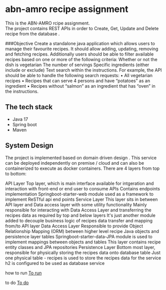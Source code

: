 # abn-amro recipe assignment
This is the ABN-AMRO rcipe assignment.
</br>
The project  contains REST APIs in order to Create, Get, Update and Delete recipe from the database . 

###Objective Create a standalone java application which allows users to manage their favourite recipes. It should allow adding, updating, removing and fetching recipes. Additionally users should be able to filter available recipes based on one or more of the following criteria:
Whether or not the dish is vegetarian
The number of servings
Specific ingredients (either include or exclude)
Text search within the instructions. For example, the API should be able to handle the following search requests: • All vegetarian recipes • Recipes that can serve 4 persons and have “potatoes” as an ingredient • Recipes without “salmon” as an ingredient that has “oven” in the instructions.

## The tech stack 
* Java 17
* Spring boot
* Maven
## System Design
The project is implemented based on domain driven design . This service can be deployed independently on premise / cloud and can also be containerized to execute as docker containers. There are 4 layers from top to bottom:

API Layer
Top layer, which is main interface available for intgeration and interaction with front-end or end user to consume APIs
Contains endpoints implementation
Springboot-starter-web module used as a framework to implement ReSTful api end points
Service Layer
This layer sits in between API layer and Data access layer with some utility functionality
Mainly responsible for interacting with Data Access Layer and transferring the recipes data as required by top and below layers
It's just another module added to decouple business logic of recipes data transfer and mapping from/to API layer
Data Access Layer
Responsible to provide Object Relationship Mapping (ORM) between higher level recipe Java objects and persistence layer tables
Springboot-starter-data-JPA module is used to implement mappings between objects and tables
This layer contains recipe entity classes and JPA repositories 
Persistence Layer
Bottom most layer, responsible for physically storing the recipes data onto database table
Just one physical table - recipes is used to store the recipes data for the service
h2 is configured to be used as database service

how to run [To run](how_to_run.md)

to do  [To do](to_do.md)

